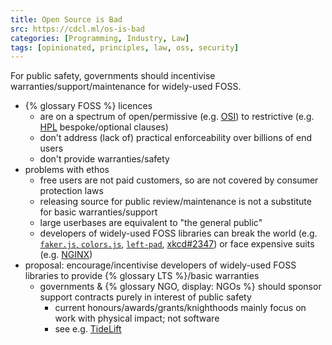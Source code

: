```yaml
---
title: Open Source is Bad
src: https://cdcl.ml/os-is-bad
categories: [Programming, Industry, Law]
tags: [opinionated, principles, law, oss, security]
---
```


For public safety, governments should incentivise warranties/support/maintenance for widely-used FOSS.

- {% glossary FOSS %} licences
  + are on a spectrum of open/permissive (e.g. [OSI](https://opensource.org)) to restrictive (e.g. [HPL](https://firstdonoharm.dev) bespoke/optional clauses)
  + don't address (lack of) practical enforceability over billions of end users
  + don't provide warranties/safety
- problems with ethos
  + free users are not paid customers, so are not covered by consumer protection laws
  + releasing source for public review/maintenance is not a substitute for basic warranties/support
  + large userbases are equivalent to "the general public"
  + developers of widely-used FOSS libraries can break the world (e.g. [`faker.js`, `colors.js`](https://www.theregister.com/2022/01/10/npm_fakerjs_colorsjs), [`left-pad`](https://www.theregister.com/2016/03/23/npm_left_pad_chaos), [xkcd#2347](https://xkcd.com/2347)) or face expensive suits (e.g. [NGINX](https://arstechnica.com/information-technology/2019/12/russian-media-group-rambler-attempting-to-hold-nginx-hostage))
- proposal: encourage/incentivise developers of widely-used FOSS libraries to provide {% glossary LTS %}/basic warranties
  + governments & {% glossary NGO, display: NGOs %} should sponsor support contracts purely in interest of public safety
    * current honours/awards/grants/knighthoods mainly focus on work with physical impact; not software
    * see e.g. [TideLift](https://tidelift.com)
